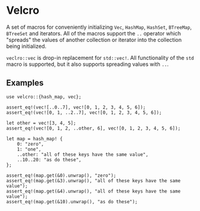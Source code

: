 # Velcro

A set of macros for conveniently initializing `Vec`, `HashMap`, `HashSet`, `BTreeMap`,
`BTreeSet` and iterators. All of the macros support the `..` operator which "spreads"
the values of another collection or iterator into the collection being initialized.

`veclro::vec` is drop-in replacement for `std::vec!`. All functionality of
the `std` macro is supported, but it also supports spreading values with `..`.

## Examples

```
use velcro::{hash_map, vec};

assert_eq!(vec![..0..7], vec![0, 1, 2, 3, 4, 5, 6]);
assert_eq!(vec![0, 1, ..2..7], vec![0, 1, 2, 3, 4, 5, 6]);

let other = vec![3, 4, 5];
assert_eq!(vec![0, 1, 2, ..other, 6], vec![0, 1, 2, 3, 4, 5, 6]);

let map = hash_map! {
    0: "zero",
    1: "one",
    ..other: "all of these keys have the same value",
    ..10..20: "as do these",
};

assert_eq!(map.get(&0).unwrap(), "zero");
assert_eq!(map.get(&3).unwrap(), "all of these keys have the same value");
assert_eq!(map.get(&4).unwrap(), "all of these keys have the same value");
assert_eq!(map.get(&10).unwrap(), "as do these");
```
